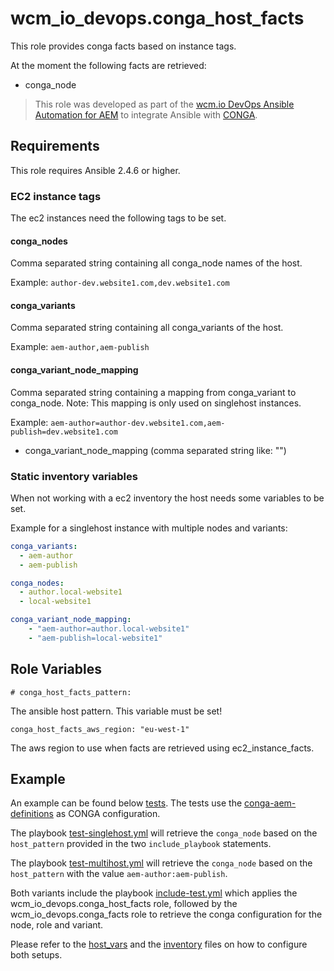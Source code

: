 # wcm_io_devops.conga_host_facts

This role provides conga facts based on instance tags.

At the moment the following facts are retrieved:
* conga_node

> This role was developed as part of the
> [wcm.io DevOps Ansible Automation for AEM](http://devops.wcm.io/ansible-aem/)
> to integrate Ansible with
> [CONGA](http://devops.wcm.io/conga/).

## Requirements

This role requires Ansible 2.4.6 or higher.

### EC2 instance tags

The ec2 instances need the following tags to be set.

#### conga_nodes

Comma separated string containing all conga_node names of the host.

Example: `author-dev.website1.com,dev.website1.com`

####  conga_variants

Comma separated string containing all conga_variants of the host.

Example: `aem-author,aem-publish`

#### conga_variant_node_mapping

Comma separated string containing a mapping from conga_variant to conga_node.
Note: This mapping is only used on singlehost instances.

Example: `aem-author=author-dev.website1.com,aem-publish=dev.website1.com`

* conga_variant_node_mapping (comma separated string like: "")

### Static inventory variables

When not working with a ec2 inventory the host needs some variables to
be set.

Example for a singlehost instance with multiple nodes and variants:
```yaml
conga_variants:
  - aem-author
  - aem-publish

conga_nodes:
  - author.local-website1
  - local-website1

conga_variant_node_mapping:
    - "aem-author=author.local-website1"
    - "aem-publish=local-website1"

```

## Role Variables

    # conga_host_facts_pattern:

The ansible host pattern. This variable must be set!

    conga_host_facts_aws_region: "eu-west-1"

The aws region to use when facts are retrieved using ec2_instance_facts.

## Example

An example can be found below [tests](tests). The tests use the
[conga-aem-definitions](https://github.com/wcm-io-devops/conga-aem-definitions)
as CONGA configuration.

The playbook [test-singlehost.yml](tests/test-singlehost.yml) will
retrieve the `conga_node` based on the `host_pattern` provided in the
two `include_playbook` statements.

The playbook [test-multihost.yml](tests/test-multihost.yml) will
retrieve the `conga_node` based on the `host_pattern` with the value
`aem-author:aem-publish`.

Both variants include the playbook
[include-test.yml](tests/include-test.yml) which applies the
wcm_io_devops.conga_host_facts role, followed by the
wcm_io_devops.conga_facts role to retrieve the conga configuration for
the node, role and variant.

Please refer to the [host_vars](tests/host_vars) and the
[inventory](tests/inventory) files on how to configure both setups.
